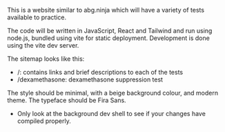 This is a website similar to abg.ninja which will have a variety of tests available to practice.

The code will be written in JavaScript, React and Tailwind and run using node.js, bundled using vite for static deployment. Development is done using the vite dev server.

The sitemap looks like this:

- /: contains links and brief descriptions to each of the tests
- /dexamethasone: dexamethasone suppression test

The style should be minimal, with a beige background colour, and modern theme. The typeface should be Fira Sans.

- Only look at the background dev shell to see if your changes have compiled properly.